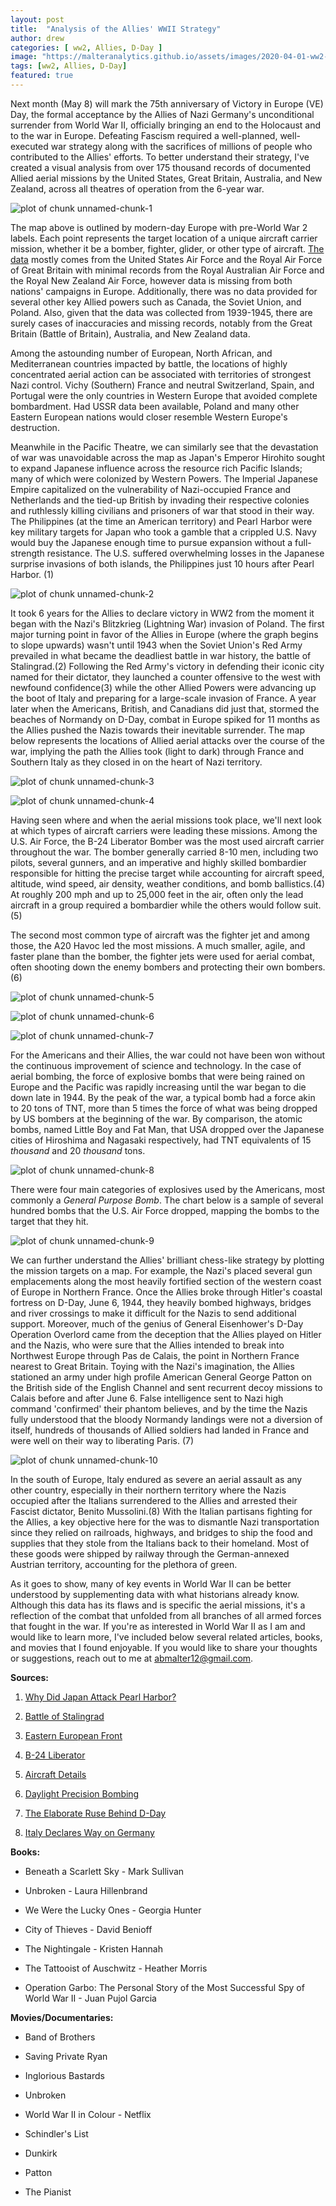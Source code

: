 ```yaml
---
layout: post
title:  "Analysis of the Allies' WWII Strategy"
author: drew
categories: [ ww2, Allies, D-Day ]
image: "https://malteranalytics.github.io/assets/images/2020-04-01-ww2-strategy/image1-eto_map.PNG"
tags: [ww2, Allies, D-Day]
featured: true
---
```

  
  
Next month (May 8) will mark the 75th anniversary of Victory in Europe (VE) Day, the formal acceptance by the Allies of Nazi Germany's unconditional surrender from World War II, officially bringing an end to the Holocaust and to the war in Europe.  Defeating Fascism required a well-planned, well-executed war strategy along with the sacrifices of millions of people who contributed to the Allies' efforts.  To better understand their strategy, I've created a visual analysis from over 175 thousand records of documented Allied aerial missions by the United States, Great Britain, Australia, and New Zealand, across all theatres of operation from the 6-year war.   



![plot of chunk unnamed-chunk-1](/assets/images/2020-04-01-ww2-strategy/image1-eto_map.PNG)  




The map above is outlined by modern-day Europe with pre-World War 2 labels. Each point represents the target location of a unique aircraft carrier mission, whether it be a bomber, fighter, glider, or other type of aircraft.  [The data](https://www.kaggle.com/usaf/world-war-ii) mostly comes from the United States Air Force and the Royal Air Force of Great Britain with minimal records from the Royal Australian Air Force and the Royal New Zealand Air Force, however data is missing from both nations' campaigns in Europe.  Additionally, there was no data provided for several other key Allied powers such as Canada, the Soviet Union, and Poland.  Also, given that the data was collected from 1939-1945, there are surely cases of inaccuracies and missing records, notably from the Great Britain (Battle of Britain), Australia, and New Zealand data. 


Among the astounding number of European, North African, and Mediterranean countries impacted by battle, the locations of highly concentrated aerial action can be associated with territories of strongest Nazi control.  Vichy (Southern) France and neutral Switzerland, Spain, and Portugal were the only countries in Western Europe that avoided complete bombardment.  Had USSR data been available, Poland and many other Eastern European nations would closer resemble Western Europe's destruction. 



Meanwhile in the Pacific Theatre, we can similarly see that the devastation of war was unavoidable across the map as Japan's Emperor Hirohito sought to expand Japanese influence across the resource rich Pacific Islands; many of which were colonized by Western Powers.  The Imperial Japanese Empire capitalized on the vulnerability of Nazi-occupied France and Netherlands and the tied-up British by invading their respective colonies and ruthlessly killing civilians and prisoners of war that stood in their way.  The Philippines (at the time an American territory) and Pearl Harbor were key military targets for Japan who took a gamble that a crippled U.S. Navy would buy the Japanese enough time to pursue expansion without a full-strength resistance.  The U.S. suffered overwhelming losses in the Japanese surprise invasions of both islands, the Philippines just 10 hours after Pearl Harbor. (1)




![plot of chunk unnamed-chunk-2](/assets/images/2020-04-01-ww2-strategy/image2-pto_map.PNG)




It took 6 years for the Allies to declare victory in WW2 from the moment it began with the Nazi's Blitzkrieg (Lightning War) invasion of Poland.  The first major turning point in favor of the Allies in Europe (where the graph begins to slope upwards) wasn't until 1943 when the Soviet Union's Red Army prevailed in what became the deadliest battle in war history, the battle of Stalingrad.(2)  Following the Red Army's victory in defending their iconic city named for their dictator, they launched a counter offensive to the west with newfound confidence(3) while the other Allied Powers were advancing up the boot of Italy and preparing for a large-scale invasion of France.  A year later when the Americans, British, and Canadians did just that, stormed the beaches of Normandy on D-Day, combat in Europe spiked for 11 months as the Allies pushed the Nazis towards their inevitable surrender.  The map below represents the locations of Allied aerial attacks over the course of the war, implying the path the Allies took (light to dark) through France and Southern Italy as they closed in on the heart of Nazi territory. 





![plot of chunk unnamed-chunk-3](/assets/images/2020-04-01-ww2-strategy/image3-timeline.PNG)

![plot of chunk unnamed-chunk-4](/assets/images/2020-04-01-ww2-strategy/image4-timeline_map.PNG)




Having seen where and when the aerial missions took place, we'll next look at which types of aircraft carriers were leading these missions.  Among the U.S. Air Force, the B-24 Liberator Bomber was the most used aircraft carrier throughout the war.  The bomber generally carried 8-10 men, including two pilots, several gunners, and an imperative and highly skilled bombardier responsible for hitting the precise target while accounting for aircraft speed, altitude, wind speed, air density, weather conditions, and bomb ballistics.(4)  At roughly 200 mph and up to 25,000 feet in the air, often only the lead aircraft in a group required a bombardier while the others would follow suit.(5)


The second most common type of aircraft was the fighter jet and among those, the A20 Havoc led the most missions.  A much smaller, agile, and faster plane than the bomber, the fighter jets were used for aerial combat, often shooting down the enemy bombers and protecting their own bombers.(6)





![plot of chunk unnamed-chunk-5](/assets/images/2020-04-01-ww2-strategy/image5-aircrafts.png)


![plot of chunk unnamed-chunk-6](/assets/images/2020-04-01-ww2-strategy/image6-aircraft_barchart.png)


![plot of chunk unnamed-chunk-7](/assets/images/2020-04-01-ww2-strategy/image7_aircraft_timeline.png)







For the Americans and their Allies, the war could not have been won without the continuous improvement of science and technology.  In the case of aerial bombing, the force of explosive bombs that were being rained on Europe and the Pacific was rapidly increasing until the war began to die down late in 1944.  By the peak of the war, a typical bomb had a force akin to 20 tons of TNT, more than 5 times the force of what was being dropped by US bombers at the beginning of the war.   By comparison, the atomic bombs, named Little Boy and Fat Man, that USA dropped over the Japanese cities of Hiroshima and Nagasaki respectively, had TNT equivalents of 15 *thousand* and 20 *thousand* tons. 



![plot of chunk unnamed-chunk-8](/assets/images/2020-04-01-ww2-strategy/image8_explosives_barchart.png)





There were four main categories of explosives used by the Americans, most commonly a *General Purpose Bomb*.  The chart below is a sample of several hundred bombs that the U.S. Air Force dropped, mapping the bombs to the target that they hit.  




![plot of chunk unnamed-chunk-9](/assets/images/2020-04-01-ww2-strategy/image9_explosive_targets.png)





We can further understand the Allies' brilliant chess-like strategy by plotting the mission targets on a map.  For example, the Nazi's placed several gun emplacements along the most heavily fortified section of the western coast of Europe in Northern France.  Once the Allies broke through Hitler's coastal fortress on D-Day, June 6, 1944, they heavily bombed highways, bridges and river crossings to make it difficult for the Nazis to send additional support.  Moreover, much of the genius of General Eisenhower's D-Day Operation Overlord came from the deception that the Allies played on Hitler and the Nazis, who were sure that the Allies intended to break into Northwest Europe through Pas de Calais, the point in Northern France nearest to Great Britain.  Toying with the Nazi's imagination, the Allies stationed an army under high profile American General George Patton on the British side of the English Channel and sent recurrent decoy missions to Calais before and after June 6.   False intelligence sent to Nazi high command 'confirmed' their phantom believes, and by the time the Nazis fully understood that the bloody Normandy landings were not a diversion of itself, hundreds of thousands of Allied soldiers had landed in France and were well on their way to liberating Paris. (7)





![plot of chunk unnamed-chunk-10](/assets/images/2020-04-01-ww2-strategy/image10_target_map.png)




In the south of Europe, Italy endured as severe an aerial assault as any other country, especially in their northern territory where the Nazis occupied after the Italians surrendered to the Allies and arrested their Fascist dictator, Benito Mussolini.(8)  With the Italian partisans fighting for the Allies, a key objective here for the was to dismantle Nazi transportation since they relied on railroads, highways, and bridges to ship the food and supplies that they stole from the Italians back to their homeland.  Most of these goods were shipped by railway through the German-annexed Austrian territory, accounting for the plethora of green. 



As it goes to show, many of key events in World War II can be better understood by supplementing data with what historians already know.  Although this data has its flaws and is specific the aerial missions, it's a reflection of the combat that unfolded from all branches of all armed forces that fought in the war.  If you're as interested in World War II as I am and would like to learn more, I've included below several related articles, books, and movies that I found enjoyable.  If you would like to share your thoughts or suggestions, reach out to me at abmalter12@gmail.com.



**Sources:**


1. [Why Did Japan Attack Pearl Harbor?](https://www.history.com/news/why-did-japan-attack-pearl-harbor)

2. [Battle of Stalingrad](https://www.history.com/topics/world-war-ii/battle-of-stalingrad)

3. [Eastern European Front ](https://www.nationalww2museum.org/war/articles/eastern-front)

4. [B-24 Liberator](http://freepages.rootsweb.com/~webermd1/family/Liberator-Info.html)

5. [Aircraft Details](https://www.militaryfactory.com/aircraft/detail.asp?aircraft_id=80)

6. [Daylight Precision Bombing](https://www.airforcemag.com/article/1008daylight/)

7. [The Elaborate Ruse Behind D-Day](https://www.history.com/news/fooling-hitler-the-elaborate-ruse-behind-d-day)

8. [Italy Declares Way on Germany](https://www.history.com/this-day-in-history/italy-declares-war-on-germany)


**Books:**

*	Beneath a Scarlett Sky - Mark Sullivan

*	Unbroken - Laura Hillenbrand

*	We Were the Lucky Ones - Georgia Hunter

*	City of Thieves - David Benioff

*	The Nightingale - Kristen Hannah

*	The Tattooist of Auschwitz - Heather Morris

*	Operation Garbo: The Personal Story of the Most Successful Spy of World War II - Juan Pujol Garcia


**Movies/Documentaries:**

* Band of Brothers

* Saving Private Ryan

*	Inglorious Bastards

*	Unbroken

*	World War II in Colour - Netflix

*	Schindler's List

*	Dunkirk

*	Patton

*	The Pianist 
